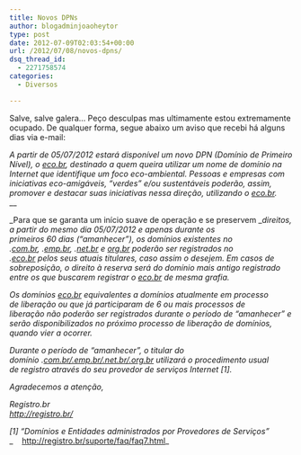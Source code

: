 ```yaml
---
title: Novos DPNs
author: blogadminjoaoheytor
type: post
date: 2012-07-09T02:03:54+00:00
url: /2012/07/08/novos-dpns/
dsq_thread_id:
  - 2271758574
categories:
  - Diversos

---
```

Salve, salve galera&#8230; Peço desculpas mas ultimamente estou extremamente ocupado. De qualquer forma, segue abaixo um aviso que recebi há alguns dias via e-mail:

_A partir de 05/07/2012 estará disponível um novo DPN (Domínio de_ _Primeiro Nível), o <a href="http://eco.br/" target="_blank" class="broken_link">eco.br</a>, destinado a quem queira utilizar um nome de_ _domínio na Internet que identifique um foco eco-ambiental. Pessoas e_ _empresas com iniciativas eco-amigáveis, &#8220;verdes&#8221; e/ou sustentáveis_ _poderão, assim, promover e destacar suas iniciativas nessa direção,_ _utilizando o <a href="http://eco.br/" target="_blank" class="broken_link">eco.br</a>._  
__

_Para que se garanta um início suave de operação e se preservem __direitos, a partir do mesmo dia 05/07/2012 e apenas durante os_  
_primeiros 60 dias (&#8220;amanhecer&#8221;), os domínios existentes no .<a href="http://com.br/" target="_blank" class="broken_link">com.br</a>,_ _.<a href="http://emp.br/" target="_blank" class="broken_link">emp.br</a>, .<a href="http://net.br/" target="_blank" class="broken_link">net.br</a> e <a href="http://org.br/" target="_blank" class="broken_link">org.br</a> poderão ser registrados no .<a href="http://eco.br/" target="_blank" class="broken_link">eco.br</a> pelos_ _seus atuais titulares, caso assim o desejem. Em casos de sobreposição,_ _o direito à reserva será do domínio mais antigo registrado entre os_ _que buscarem registrar o <a href="http://eco.br/" target="_blank" class="broken_link">eco.br</a> de mesma grafia._

_Os domínios <a href="http://eco.br/" target="_blank" class="broken_link">eco.br</a> equivalentes a domínios atualmente em processo de_ _liberação ou que já participaram de 6 ou mais processos de liberação_ _não poderão ser registrados durante o período de &#8220;amanhecer&#8221; e serão_ _disponibilizados no próximo processo de liberação de domínios, quando_ _vier a ocorrer._

_Durante o período de &#8220;amanhecer&#8221;, o titular do domínio_ _.<a href="http://com.br/.emp.br/.net.br/.org.br" target="_blank" class="broken_link">com.br/.emp.br/.net.br/.org.br</a> utilizará o procedimento usual de_ _registro através do seu provedor de serviços Internet [1]._

_Agradecemos a atenção,_

_Registro.br_  
_<a href="http://registro.br/" target="_blank">http://registro.br/</a>_

_[1] &#8220;Domínios e Entidades administrados por Provedores de Serviços&#8221;_  
_    <a href="http://registro.br/suporte/faq/faq7.html" target="_blank">http://registro.br/suporte/faq/faq7.html</a>_